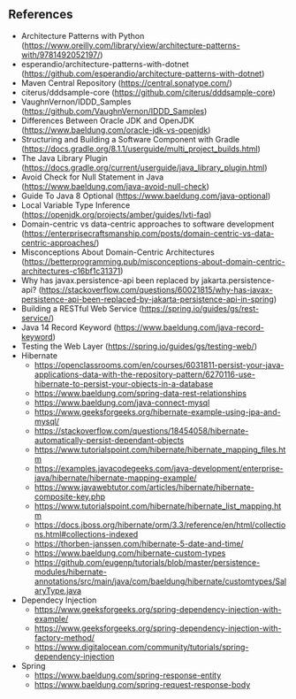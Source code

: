 ## References

- Architecture Patterns with Python (https://www.oreilly.com/library/view/architecture-patterns-with/9781492052197/)
- esperandio/architecture-patterns-with-dotnet (https://github.com/esperandio/architecture-patterns-with-dotnet)
- Maven Central Repository (https://central.sonatype.com/)
- citerus/dddsample-core (https://github.com/citerus/dddsample-core)
- VaughnVernon/IDDD_Samples (https://github.com/VaughnVernon/IDDD_Samples)
- Differences Between Oracle JDK and OpenJDK (https://www.baeldung.com/oracle-jdk-vs-openjdk)
- Structuring and Building a Software Component with Gradle (https://docs.gradle.org/8.1.1/userguide/multi_project_builds.html)
- The Java Library Plugin (https://docs.gradle.org/current/userguide/java_library_plugin.html)
- Avoid Check for Null Statement in Java (https://www.baeldung.com/java-avoid-null-check)
- Guide To Java 8 Optional (https://www.baeldung.com/java-optional)
- Local Variable Type Inference (https://openjdk.org/projects/amber/guides/lvti-faq)
- Domain-centric vs data-centric approaches to software development (https://enterprisecraftsmanship.com/posts/domain-centric-vs-data-centric-approaches/)
- Misconceptions About Domain-Centric Architectures (https://betterprogramming.pub/misconceptions-about-domain-centric-architectures-c16bf1c31371)
- Why has javax.persistence-api been replaced by jakarta.persistence-api? (https://stackoverflow.com/questions/60021815/why-has-javax-persistence-api-been-replaced-by-jakarta-persistence-api-in-spring)
- Building a RESTful Web Service (https://spring.io/guides/gs/rest-service/)
- Java 14 Record Keyword (https://www.baeldung.com/java-record-keyword)
- Testing the Web Layer (https://spring.io/guides/gs/testing-web/)
- Hibernate
    - https://openclassrooms.com/en/courses/6031811-persist-your-java-applications-data-with-the-repository-pattern/6270116-use-hibernate-to-persist-your-objects-in-a-database
    - https://www.baeldung.com/spring-data-rest-relationships
    - https://www.baeldung.com/java-connect-mysql
    - https://www.geeksforgeeks.org/hibernate-example-using-jpa-and-mysql/
    - https://stackoverflow.com/questions/18454058/hibernate-automatically-persist-dependant-objects
    - https://www.tutorialspoint.com/hibernate/hibernate_mapping_files.htm
    - https://examples.javacodegeeks.com/java-development/enterprise-java/hibernate/hibernate-mapping-example/
    - https://www.javawebtutor.com/articles/hibernate/hibernate-composite-key.php
    - https://www.tutorialspoint.com/hibernate/hibernate_list_mapping.htm
    - https://docs.jboss.org/hibernate/orm/3.3/reference/en/html/collections.html#collections-indexed
    - https://thorben-janssen.com/hibernate-5-date-and-time/
    - https://www.baeldung.com/hibernate-custom-types
    - https://github.com/eugenp/tutorials/blob/master/persistence-modules/hibernate-annotations/src/main/java/com/baeldung/hibernate/customtypes/SalaryType.java
- Dependecy Injection
    - https://www.geeksforgeeks.org/spring-dependency-injection-with-example/
    - https://www.geeksforgeeks.org/spring-dependency-injection-with-factory-method/
    - https://www.digitalocean.com/community/tutorials/spring-dependency-injection
- Spring
    - https://www.baeldung.com/spring-response-entity
    - https://www.baeldung.com/spring-request-response-body